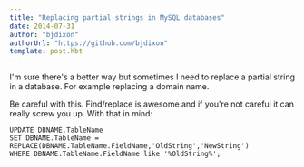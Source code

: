 ```yaml
---
title: "Replacing partial strings in MySQL databases"
date: 2014-07-31
author: "bjdixon"
authorUrl: "https://github.com/bjdixon"
template: post.hbt
---
```


I'm sure there's a better way but sometimes I need to replace a partial string in a database. For example replacing a domain name. 

Be careful with this. Find/replace is awesome and if you're not careful it can really screw you up. With that in mind:

    UPDATE DBNAME.TableName
    SET DBNAME.TableName = REPLACE(DBNAME.TableName.FieldName,'OldString','NewString')
    WHERE DBNAME.TableName.FieldName like '%OldString%';
